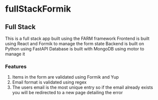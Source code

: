 # fullStackFormik

<h2>Full Stack</h1>
<div>
  <span>This is a full stack app built using the FARM framework</span>
  <span>Frontend is built using React and Formik to manage the form state</span>
  <span>Backend is built on Python using FastAPI</span>
  <span>Database is built with MongoDB using motor to manage it</span>
<div>
  <h3>Features</h3>
  <ol>
    <li>Items in the form are validated using Formik and Yup</li>
    <li>Email format is validated using regex</li>
    <li>The users email is the most unique entry so if the email already exists you will be redirected to a new page detailing the error</li>
  </ol>
  </div>
</div>

